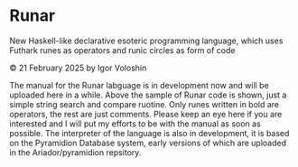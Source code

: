 

# Runar
New Haskell-like declarative esoteric programming language, which uses Futhark runes as operators and runic circles as form of code

© 21 February 2025 by Igor Voloshin

The manual for the Runar labguage is in development now and will be uploaded here in a while. Above the sample of Runar code is shown, just a simple string search and compare ruotine. Only runes written in bold are operators, the rest are just comments.
Please keep an eye here if you are interested and I will put my efforts to be with the manual as soon as possible. The interpreter of the language is also in development, it is based on the Pyramidion Database system, early versions of which are uploaded in the Ariador/pyramidion repsitory.
